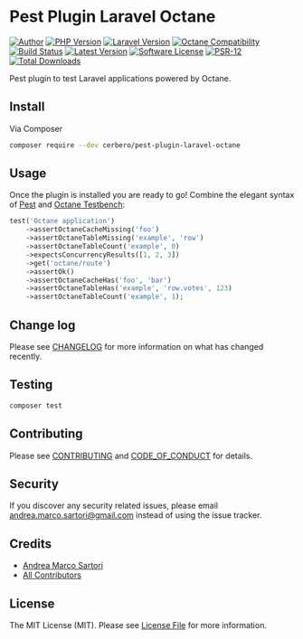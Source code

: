 # Pest Plugin Laravel Octane

[![Author][ico-author]][link-author]
[![PHP Version][ico-php]][link-php]
[![Laravel Version][ico-laravel]][link-laravel]
[![Octane Compatibility][ico-octane]][link-octane]
[![Build Status][ico-actions]][link-actions]
[![Latest Version][ico-version]][link-packagist]
[![Software License][ico-license]](LICENSE.md)
[![PSR-12][ico-psr12]][link-psr12]
[![Total Downloads][ico-downloads]][link-downloads]

Pest plugin to test Laravel applications powered by Octane.


## Install

Via Composer

``` bash
composer require --dev cerbero/pest-plugin-laravel-octane
```

## Usage

Once the plugin is installed you are ready to go! Combine the elegant syntax of [Pest](https://pestphp.com/docs/writing-tests) and [Octane Testbench](https://github.com/cerbero90/octane-testbench#usage):

```php
test('Octane application')
    ->assertOctaneCacheMissing('foo')
    ->assertOctaneTableMissing('example', 'row')
    ->assertOctaneTableCount('example', 0)
    ->expectsConcurrencyResults([1, 2, 3])
    ->get('octane/route')
    ->assertOk()
    ->assertOctaneCacheHas('foo', 'bar')
    ->assertOctaneTableHas('example', 'row.votes', 123)
    ->assertOctaneTableCount('example', 1);
```

## Change log

Please see [CHANGELOG](CHANGELOG.md) for more information on what has changed recently.

## Testing

``` bash
composer test
```

## Contributing

Please see [CONTRIBUTING](CONTRIBUTING.md) and [CODE_OF_CONDUCT](CODE_OF_CONDUCT.md) for details.

## Security

If you discover any security related issues, please email andrea.marco.sartori@gmail.com instead of using the issue tracker.

## Credits

- [Andrea Marco Sartori][link-author]
- [All Contributors][link-contributors]

## License

The MIT License (MIT). Please see [License File](LICENSE.md) for more information.

[ico-author]: https://img.shields.io/static/v1?label=author&message=cerbero90&color=50ABF1&logo=twitter&style=flat-square
[ico-php]: https://img.shields.io/packagist/php-v/cerbero/pest-plugin-laravel-octane?color=%234F5B93&logo=php&style=flat-square
[ico-laravel]: https://img.shields.io/static/v1?label=laravel&message=%E2%89%A58.0&color=ff2d20&logo=laravel&style=flat-square
[ico-octane]: https://img.shields.io/static/v1?label=octane&message=compatible&color=ff2d20&logo=laravel&style=flat-square
[ico-version]: https://img.shields.io/packagist/v/cerbero/pest-plugin-laravel-octane.svg?label=version&style=flat-square
[ico-actions]: https://img.shields.io/github/workflow/status/cerbero90/pest-plugin-laravel-octane/build?style=flat-square&logo=github
[ico-license]: https://img.shields.io/badge/license-MIT-brightgreen.svg?style=flat-square
[ico-psr12]: https://img.shields.io/static/v1?label=compliance&message=PSR-12&color=blue&style=flat-square
[ico-downloads]: https://img.shields.io/packagist/dt/cerbero/pest-plugin-laravel-octane.svg?style=flat-square

[link-author]: https://twitter.com/cerbero90
[link-php]: https://www.php.net
[link-laravel]: https://laravel.com
[link-octane]: https://github.com/laravel/octane
[link-packagist]: https://packagist.org/packages/cerbero/pest-plugin-laravel-octane
[link-actions]: https://github.com/cerbero90/pest-plugin-laravel-octane/actions?query=workflow%3Abuild
[link-psr12]: https://www.php-fig.org/psr/psr-12/
[link-downloads]: https://packagist.org/packages/cerbero/pest-plugin-laravel-octane
[link-contributors]: ../../contributors
